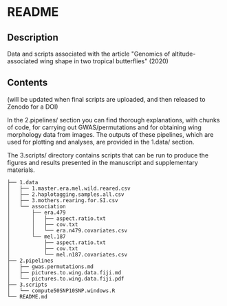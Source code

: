 # README

## Description

Data and scripts associated with the article "Genomics of altitude-associated wing shape in two tropical butterflies"  (2020)


## Contents

(will be updated when final scripts are uploaded, and then released to Zenodo for a DOI)

In the 2.pipelines/ section you can find thorough explanations, with chunks of code, for carrying out GWAS/permutations and for obtaining wing morphology data from images. The outputs of these pipelines, which are used for plotting and analyses, are provided in the 1.data/ section.

The 3.scripts/ directory contains scripts that can be run to produce the figures and results presented in the manuscript and supplementary materials.

```
├── 1.data
│   ├── 1.master.era.mel.wild.reared.csv
│   ├── 2.haplotagging.samples.all.csv
│   ├── 3.mothers.rearing.for.SI.csv
│   └── association
│       ├── era.479
│       │   ├── aspect.ratio.txt
│       │   ├── cov.txt
│       │   └── era.n479.covariates.csv
│       └── mel.187
│           ├── aspect.ratio.txt
│           ├── cov.txt
│           └── mel.n187.covariates.csv
├── 2.pipelines
│   ├── gwas.permutations.md
│   ├── pictures.to.wing.data.fiji.md
│   └── pictures.to.wing.data.fiji.pdf
├── 3.scripts
│   └── compute50SNP10SNP.windows.R
└── README.md

```


